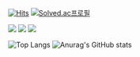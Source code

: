 [![Hits](https://hits.seeyoufarm.com/api/count/incr/badge.svg?url=https%3A%2F%2Fgithub.com%2Feezn%2Fhit-counter&count_bg=%2379C83D&title_bg=%23555555&icon=github.svg&icon_color=%23E7E7E7&title=Github&edge_flat=false)](https://hits.seeyoufarm.com)
[![Solved.ac프로필](http://mazassumnida.wtf/api/mini/generate_badge?boj=pplaneoo)](https://solved.ac/pplaneoo)


<img src="https://img.shields.io/badge/Java-007396?style=flat&logo=java&logoColor=white"> <img src="https://img.shields.io/badge/Spring-6DB33F?style=flat&logo=spring&logoColor=white"> <img src="https://img.shields.io/badge/SpringBoot-6DB33F?style=flat&logo=springboot&logoColor=white"> 


![Top Langs](https://github-readme-stats.vercel.app/api/top-langs/?username=eezn&layout=compact&hide=objective-c,roff&langs_count=6&hide_title=true&card_width=445)
![Anurag's GitHub stats](https://github-readme-stats.vercel.app/api?username=eezn&show_icons=true)


<!--
<img src="https://img.shields.io/badge/42 Seoul-000000?style=flat&logo=42&logoColor=white">

<img src="https://img.shields.io/badge/Linux-FCC624?style=flat&logo=linux&logoColor=black">
<img src="https://img.shields.io/badge/Bash-4EAA25?style=flat&logo=gnubash&logoColor=white">
<img src="https://img.shields.io/badge/C-00599C?style=flat"> <img src="https://img.shields.io/badge/CPP-00599C?style=flat">

<img src="https://img.shields.io/badge/Python-3776AB?style=flat&logo=python&logoColor=white"> 
<img src="https://img.shields.io/badge/Django-092E20?style=flat&logo=django&logoColor=white">

<img src="https://img.shields.io/badge/HTML5-E34F26?style=flat&logo=html5&logoColor=white">
<img src="https://img.shields.io/badge/CSS3-1572B6?style=flat&logo=CSS3&logoColor=white"> 
<img src="https://img.shields.io/badge/Tailwind CSS-06B6D4?style=flat&logo=tailwindcss&logoColor=white">

<img src="https://img.shields.io/badge/IntelliJ IDEA-000000?style=flat&logo=intellijidea&logoColor=white">
<img src="https://img.shields.io/badge/PyCharm-000000?style=flat&logo=pycharm&logoColor=white">
<img src="https://img.shields.io/badge/Visual Studio Code-007ACC?style=flat&logo=visualstudiocode&logoColor=white">

[![mazandi profile](http://mazandi.herokuapp.com/api?handle=pplaneoo&theme=light)](https://github.com/eezn/problem-solving) -->
